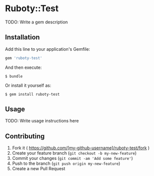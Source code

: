 # Ruboty::Test

TODO: Write a gem description

## Installation

Add this line to your application's Gemfile:

```ruby
gem 'ruboty-test'
```

And then execute:

    $ bundle

Or install it yourself as:

    $ gem install ruboty-test

## Usage

TODO: Write usage instructions here

## Contributing

1. Fork it ( https://github.com/[my-github-username]/ruboty-test/fork )
2. Create your feature branch (`git checkout -b my-new-feature`)
3. Commit your changes (`git commit -am 'Add some feature'`)
4. Push to the branch (`git push origin my-new-feature`)
5. Create a new Pull Request
